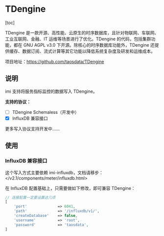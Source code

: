 # TDengine

[toc]

TDengine 是一款开源、高性能、云原生的时序数据库，且针对物联网、车联网、工业互联网、金融、IT 运维等场景进行了优化。TDengine 的代码，包括集群功能，都在 GNU AGPL v3.0 下开源。除核心的时序数据库功能外，TDengine 还提供缓存、数据订阅、流式计算等其它功能以降低系统复杂度及研发和运维成本。

项目地址：<https://github.com/taosdata/TDengine>

## 说明

imi 支持将服务指标监控的数据写入 TDengine。

**支持的协议：**

* [ ] TDengine Schemaless（开发中）
* [x] InfluxDB 兼容接口

更多写入协议支持开发中……

## 使用

### InfluxDB 兼容接口

这个写入方式主要依赖 imi-influxdb，文档请移步：</v2.1/components/meter/influxdb.html>

在 InfluxDB 配置基础上，只需要做如下修改，即可兼容 TDengine：

```php
// 连接配置一定要设置这几项
[
    'port'              => 6041,
    'path'              => '/influxdb/v1/',
    'createDatabase'    => false,
    'username'          => 'root',
    'password'          => 'taosdata',
]
```
